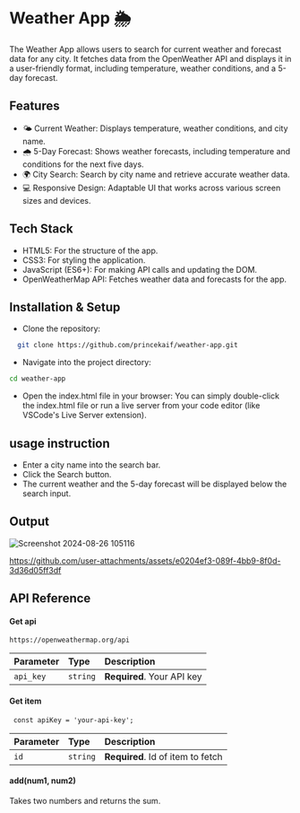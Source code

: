 
# Weather App 🌦️

The Weather App allows users to search for current weather and forecast data for any city. It fetches data from the OpenWeather API and displays it in a user-friendly format, including temperature, weather conditions, and a 5-day forecast.


## Features
- 🌤 Current Weather: Displays temperature, weather conditions, and city name.
- 🌧 5-Day Forecast: Shows weather forecasts, including temperature and conditions for the next five days.
- 🌍 City Search: Search by city name and retrieve accurate weather data.
- 💻 Responsive Design: Adaptable UI that works across various screen sizes and devices.

## Tech Stack

* HTML5: For the structure of the app.
* CSS3: For styling the application.
* JavaScript (ES6+): For making API calls and updating the DOM.
* OpenWeatherMap API: Fetches weather data and forecasts for the app.
## Installation & Setup

- Clone the repository:

```bash
  git clone https://github.com/princekaif/weather-app.git
```
- Navigate into the project directory:
```bash
cd weather-app
```
- Open the index.html file in your browser: You can simply double-click the index.html file or run a live server from your code editor (like VSCode's Live Server extension).



## usage instruction

- Enter a city name into the search bar.
- Click the Search button.
- The current weather and the 5-day forecast will be displayed below the search input.
## Output
![Screenshot 2024-08-26 105116](https://github.com/user-attachments/assets/eadfd365-34ce-41dd-9826-d089e1a0fade)





https://github.com/user-attachments/assets/e0204ef3-089f-4bb9-8f0d-3d36d05ff3df



## API Reference

#### Get api

```http
https://openweathermap.org/api
```

| Parameter | Type     | Description                |
| :-------- | :------- | :------------------------- |
| `api_key` | `string` | **Required**. Your API key |

#### Get item

```http
 const apiKey = 'your-api-key';
```

| Parameter | Type     | Description                       |
| :-------- | :------- | :-------------------------------- |
| `id`      | `string` | **Required**. Id of item to fetch |

#### add(num1, num2)

Takes two numbers and returns the sum.

